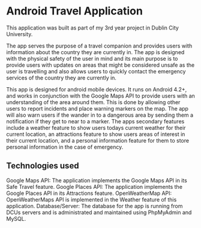 # Android Travel Application 

This application was built as part of my 3rd year project in Dublin City University.

The app serves the purpose of a travel companion and provides users with information about the country they are currently in. 
The app is designed with the physical safety of the user in mind and its main purpose is to provide users with updates on 
areas that might be considered unsafe as the user is travelling and also allows users to quickly contact the emergency 
services of the country they are currently in.

This app is designed for android mobile devices. It runs on Android 4.2+, and works in conjunction with the Google Maps API 
to provide users with an understanding of the area around them. This is done by allowing other users to report incidents 
and place warning markers on the map. The app will also warn users if the wander in to a dangerous area by sending them 
a notification if they get to near to a marker. The apps secondary features include a weather feature to show users todays 
current weather for their current location, an attractions feature to show users areas of interest in their current location, 
and a personal information feature for them to store personal information in the case of emergency.

## Technologies used
Google Maps API:
The application implements the Google Maps API in its Safe Travel feature.
Google Places API:
The application implements the Google Places API in its Attractions feature.
OpenWeatherMap API:
OpenWeatherMaps API is implemented in the Weather feature of this application.
Database/Server:
The database for the app is running from DCUs servers and is administrated and maintained using PhpMyAdmin and MySQL.
